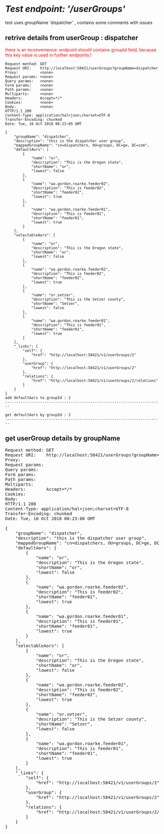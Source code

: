 *Test endpoint:  '/userGroups'*
========================================================================

test uses groupName 'dispatcher' , contains some comments with issues  

retrive details from userGroup : dispatcher
------------------------------------------------------------------------

<span style="color:#FF0000">
    there is an inconvenience: endpoint should contains groupId field, because this key value is used in further endpoints !
</span> 

```
Request method:	GET
Request URI:	http://localhost:58421/userGroups?groupName=dispatcher
Proxy:			<none>
Request params:	<none>
Query params:	<none>
Form params:	<none>
Path params:	<none>
Multiparts:		<none>
Headers:		Accept=*/*
Cookies:		<none>
Body:			<none>
HTTP/1.1 200 
Content-Type: application/hal+json;charset=UTF-8
Transfer-Encoding: chunked
Date: Tue, 16 Oct 2018 08:23:05 GMT

{
    "groupName": "dispatcher",
    "description": "this is the dispatcher user group",
    "mappedGroupName": "cn=dispatchers, OU=groups, DC=ge, DC=com",
    "defaultAors": [
        {
            "name": "or",
            "description": "This is the Oregon state",
            "shortName": "or",
            "lowest": false
        },
        {
            "name": "wa.gordon.roarke.feeder02",
            "description": "This is feeder02",
            "shortName": "feeder02",
            "lowest": true
        },
        {
            "name": "wa.gordon.roarke.feeder01",
            "description": "This is feeder01",
            "shortName": "feeder01",
            "lowest": true
        }
    ],
    "selectableAors": [
        {
            "name": "or",
            "description": "This is the Oregon state",
            "shortName": "or",
            "lowest": false
        },
        {
            "name": "wa.gordon.roarke.feeder02",
            "description": "This is feeder02",
            "shortName": "feeder02",
            "lowest": true
        },
        {
            "name": "or.setzer",
            "description": "This is the Setzer county",
            "shortName": "Setzer",
            "lowest": false
        },
        {
            "name": "wa.gordon.roarke.feeder01",
            "description": "This is feeder01",
            "shortName": "feeder01",
            "lowest": true
        }
    ],
    "_links": {
        "self": {
            "href": "http://localhost:58421/v1/userGroups/2"
        },
        "userGroup": {
            "href": "http://localhost:58421/v1/userGroups/2"
        },
        "relations": {
            "href": "http://localhost:58421/v1/userGroups/2/relations"
        }
    }
}
add defaultAors to groupId : 2
------------------------------------------------------------------------

get defaultAors by groupId : 2
------------------------------------------------------------------------

```
get userGroup details by groupName
------------------------------------------------------------------------

<pre>
Request method:	GET
Request URI:	http://localhost:58421/userGroups?groupName=dispatcher
Proxy:			<none>
Request params:	<none>
Query params:	<none>
Form params:	<none>
Path params:	<none>
Multiparts:		<none>
Headers:		Accept=*/*
Cookies:		<none>
Body:			<none>
HTTP/1.1 200 
Content-Type: application/hal+json;charset=UTF-8
Transfer-Encoding: chunked
Date: Tue, 16 Oct 2018 08:23:08 GMT

{
    "groupName": "dispatcher",
    "description": "this is the dispatcher user group",
    "mappedGroupName": "cn=dispatchers, OU=groups, DC=ge, DC=com",
    "defaultAors": [
        {
            "name": "or",
            "description": "This is the Oregon state",
            "shortName": "or",
            "lowest": false
        },
        {
            "name": "wa.gordon.roarke.feeder02",
            "description": "This is feeder02",
            "shortName": "feeder02",
            "lowest": true
        },
        {
            "name": "wa.gordon.roarke.feeder01",
            "description": "This is feeder01",
            "shortName": "feeder01",
            "lowest": true
        }
    ],
    "selectableAors": [
        {
            "name": "or",
            "description": "This is the Oregon state",
            "shortName": "or",
            "lowest": false
        },
        {
            "name": "wa.gordon.roarke.feeder02",
            "description": "This is feeder02",
            "shortName": "feeder02",
            "lowest": true
        },
        {
            "name": "or.setzer",
            "description": "This is the Setzer county",
            "shortName": "Setzer",
            "lowest": false
        },
        {
            "name": "wa.gordon.roarke.feeder01",
            "description": "This is feeder01",
            "shortName": "feeder01",
            "lowest": true
        }
    ],
    "_links": {
        "self": {
            "href": "http://localhost:58421/v1/userGroups/2"
        },
        "userGroup": {
            "href": "http://localhost:58421/v1/userGroups/2"
        },
        "relations": {
            "href": "http://localhost:58421/v1/userGroups/2/relations"
        }
    }
}
</pre>

